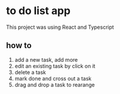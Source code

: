 # to do list app

This project was using React and Typescript

## how to 

1. add a new task, add more
2. edit an existing task by click on it
3. delete a task
4. mark done and cross out a task
5. drag and drop a task to rearange